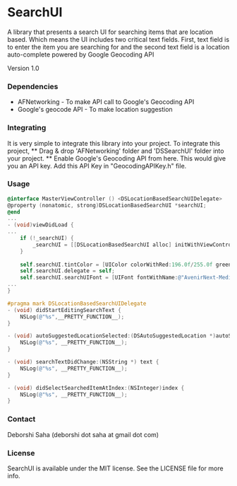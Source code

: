 # SearchUI

A library that presents a search UI for searching items that are location based. Which means the UI includes two critical text fields. First, text field is to enter the item you are searching for and the second text field is a location auto-complete powered by Google Geocoding API

Version 1.0

### Dependencies
* AFNetworking - To make API call to Google's Geocoding API
* Google's geocode API - To make location suggestion

### Integrating
It is very simple to integrate this library into your project. To integrate this project, 
** Drag & drop 'AFNetworking' folder and 'DSSearchUI' folder into your project.
** Enable Google's Geocoding API from here. This would give you an API key. Add this API Key in "GeocodingAPIKey.h" file.

### Usage

```objective-c
@interface MasterViewController () <DSLocationBasedSearchUIDelegate>
@property (nonatomic, strong)DSLocationBasedSearchUI *searchUI;
@end
...
- (void)viewDidLoad {
...
    if (!_searchUI) {
        _searchUI = [[DSLocationBasedSearchUI alloc] initWithViewController:self];
    }
    
    self.searchUI.tintColor = [UIColor colorWithRed:196.0f/255.0f green:2.0f/255.0f blue:2.0f/255.0f alpha:1.0f];
    self.searchUI.delegate = self;
    self.searchUI.searchUIFont = [UIFont fontWithName:@"AvenirNext-Medium" size:16.0f];
...
}

#pragma mark DSLocationBasedSearchUIDelegate
- (void) didStartEditingSearchText {
    NSLog(@"%s",__PRETTY_FUNCTION__);
}

- (void) autoSuggestedLocationSelected:(DSAutoSuggestedLocation *)autoSuggestedLocationItem {
    NSLog(@"%s", __PRETTY_FUNCTION__);
}

- (void) searchTextDidChange:(NSString *) text {
    NSLog(@"%s", __PRETTY_FUNCTION__);
}

- (void) didSelectSearchedItemAtIndex:(NSInteger)index {
    NSLog(@"%s", __PRETTY_FUNCTION__);
}
```
### Contact
Deborshi Saha (deborshi dot saha at gmail dot com)

### License
SearchUI is available under the MIT license. See the LICENSE file for more info.
